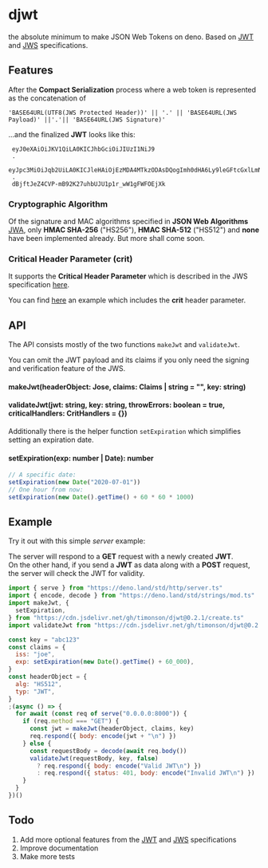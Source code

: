 # djwt

the absolute minimum to make JSON Web Tokens on deno. Based on
[JWT](https://tools.ietf.org/html/rfc7519) and
[JWS](https://www.rfc-editor.org/rfc/rfc7515.html) specifications.

## Features

After the **Compact Serialization** process where a web token is represented as
the concatenation of

`'BASE64URL(UTF8(JWS Protected Header))' || '.' || 'BASE64URL(JWS Payload)' ||'.'|| 'BASE64URL(JWS Signature)'`

...and the finalized **JWT** looks like this:

```
 eyJ0eXAiOiJKV1QiLA0KICJhbGciOiJIUzI1NiJ9
 .
 eyJpc3MiOiJqb2UiLA0KICJleHAiOjEzMDA4MTkzODAsDQogImh0dHA6Ly9leGFtcGxlLmNvbS9pc19yb290Ijp0cnVlfQ
 .
 dBjftJeZ4CVP-mB92K27uhbUJU1p1r_wW1gFWFOEjXk
```

### Cryptographic Algorithm

Of the signature and MAC algorithms specified in **JSON Web Algorithms**
[JWA](https://www.rfc-editor.org/rfc/rfc7518.html), only **HMAC SHA-256**
("HS256"), **HMAC SHA-512** ("HS512") and **none** have been implemented
already. But more shall come soon.

### Critical Header Parameter (crit)

It supports the **Critical Header Parameter** which is described in the JWS
specification
[here](https://www.rfc-editor.org/rfc/rfc7515.html#section-4.1.11).

You can find [here](https://github.com/timonson/djwt/tree/master/examples) an
example which includes the **crit** header parameter.

## API

The API consists mostly of the two functions `makeJwt` and `validateJwt`.

You can omit the JWT payload and its claims if you only need the signing and
verification feature of the JWS.

#### makeJwt(headerObject: Jose, claims: Claims | string = "", key: string)

#### validateJwt(jwt: string, key: string, throwErrors: boolean = true, criticalHandlers: CritHandlers = {})

Additionally there is the helper function `setExpiration` which simplifies
setting an expiration date.

#### setExpiration(exp: number | Date): number

```javascript
// A specific date:
setExpiration(new Date("2020-07-01"))
// One hour from now:
setExpiration(new Date().getTime() + 60 * 60 * 1000)
```

## Example

Try it out with this simple _server_ example:

The server will respond to a **GET** request with a newly created **JWT**.  
On the other hand, if you send a **JWT** as data along with a **POST** request,
the server will check the JWT for validity.

```javascript
import { serve } from "https://deno.land/std/http/server.ts"
import { encode, decode } from "https://deno.land/std/strings/mod.ts"
import makeJwt, {
  setExpiration,
} from "https://cdn.jsdelivr.net/gh/timonson/djwt@0.2.1/create.ts"
import validateJwt from "https://cdn.jsdelivr.net/gh/timonson/djwt@0.2.1/validate.ts"

const key = "abc123"
const claims = {
  iss: "joe",
  exp: setExpiration(new Date().getTime() + 60_000),
}
const headerObject = {
  alg: "HS512",
  typ: "JWT",
}
;(async () => {
  for await (const req of serve("0.0.0.0:8000")) {
    if (req.method === "GET") {
      const jwt = makeJwt(headerObject, claims, key)
      req.respond({ body: encode(jwt + "\n") })
    } else {
      const requestBody = decode(await req.body())
      validateJwt(requestBody, key, false)
        ? req.respond({ body: encode("Valid JWT\n") })
        : req.respond({ status: 401, body: encode("Invalid JWT\n") })
    }
  }
})()
```

## Todo

1. Add more optional features from the
   [JWT](https://tools.ietf.org/html/rfc7519) and
   [JWS](https://www.rfc-editor.org/rfc/rfc7515.html) specifications
2. Improve documentation
3. Make more tests
